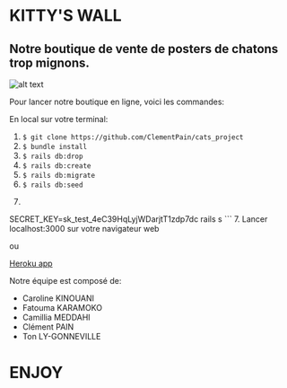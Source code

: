 # KITTY'S WALL
## Notre boutique de vente de posters de chatons trop mignons.

![alt text](https://archzine.fr/wp-content/uploads/2016/02/coloriage-de-chat-image-mignonne-petit-chat-mignon-chaton-trop-mignon.jpg "Image")

Pour lancer notre boutique en ligne, voici les commandes:

En local sur votre terminal:
1. ``` $ git clone https://github.com/ClementPain/cats_project ```
2. ``` $ bundle install ```
3. ``` $ rails db:drop ```
4. ``` $ rails db:create ```
5. ``` $ rails db:migrate ```
6. ``` $ rails db:seed ```
6. ``` $ PUBLISHABLE_KEY=pk_test_TYooMQauvdEDq54NiTphI7jx \
SECRET_KEY=sk_test_4eC39HqLyjWDarjtT1zdp7dc rails s ```
7. Lancer localhost:3000 sur votre navigateur web

ou  

[Heroku app](https://git.heroku.com/catsproject33.git)

Notre équipe est composé de:

- Caroline KINOUANI
- Fatouma KARAMOKO
- Camillia MEDDAHI
- Clément PAIN
- Ton LY-GONNEVILLE

# ENJOY